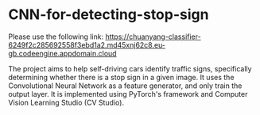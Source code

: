 # CNN-for-detecting-stop-sign
Please use the following link: https://chuanyang-classifier-6249f2c285692558f3ebd1a2.md45xnj62c8.eu-gb.codeengine.appdomain.cloud

The project aims to help self-driving cars identify traffic signs, specifically determining whether there is a stop sign in a given image. It uses the Convolutional Neural Network as a feature generator, and only train the output layer. It is implemented using PyTorch's framework and Computer Vision Learning Studio (CV Studio).
